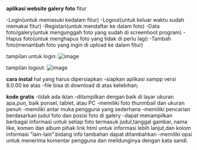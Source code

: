 **aplikasi website galery foto**
fitur


-Login(untuk memasuki kedalam fitur)
-Logout(untuk keluar waktu sudah memakai fitur)
-Registari(untuk mendaftar ke dalam foto)
-Data foto/galery(untuk mengunggah foto yang sudah di screenhoot program)
-Hapus foto(untuk menghapus foto yang tidak di perlu lagi)
-Tambah foto(menambah foto yang ingin di upload ke dalam fitur)

tampilan untuk login: 
![image](https://github.com/badrulami/website-Foto/assets/161669020/49832d4e-e7c5-4b98-843a-e462b9bb374b)

tampilan logout:
![image](https://github.com/badrulami/website-Foto/assets/161669020/9f0907be-83fc-432f-9ec9-88b5ff102093)


**cara instal**
 hal yang harus dipersiapkan
-siapkan aplikasi xampp versi 8.0.00 ke atas
-file bisa di download di atas
kelebihan;

**kode gratis**
-tidak ada iklan 
-ditampilkan dengan baik di layar ukuran apa,pun, baik ponsel, tablet, atau PC
-memiliki foto thunmbail dan ukuran penuh
-memiliki antar muka pengguna yang sederhana 
-memiliki pencarian berdasarkan judul foto dan posisi foto di galery
-dapat menampilkan berbagai informasi untuk setiap foto termasuk judul,tanggal gambar, nama like, komen dan album pihak link html untuk informasi lebih lanjut,dan kolom informasi "lain-lain".bidang info tambahan dapat ditambahkan
-memiliki opsi untuk menerima komentar pengguna dan melidunginya dengan kata sandi.
